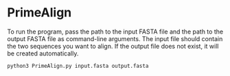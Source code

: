 # PrimeAlign
To run the program, pass the path to the input FASTA file and the path to the output FASTA file as command-line arguments. The input file should contain the two sequences you want to align. If the output file does not exist, it will be created automatically.

	python3 PrimeAlign.py input.fasta output.fasta
